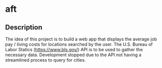 # aft
## Description
The idea of this project is to build a web app that displays the average job pay / living costs for locations searched by the user. The U.S. Bureau of Labor Statics (https://www.bls.gov/) API is to be used to gather the necessary data. Development stopped due to the API not having a streamlined process to query for cities.
